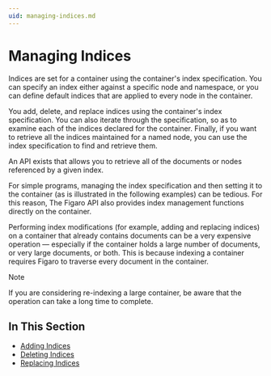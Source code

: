 ```yaml
---
uid: managing-indices.md
---
```


# Managing Indices

Indices are set for a container using the container's index specification. You can specify an index either against a specific node and namespace, or you can define default indices that are applied to every node in the container.

You add, delete, and replace indices using the container's index specification. You can also iterate through the specification, so as to examine each of the indices declared for the container. Finally, if you want to retrieve all the indices maintained for a named node, you can use the index specification to find and retrieve them.

An API exists that allows you to retrieve all of the documents or nodes referenced by a given index.

For simple programs, managing the index specification and then setting it to the container (as is illustrated in the following examples) can be tedious. For this reason, The Figaro API also provides index management functions directly on the container.

Performing index modifications (for example, adding and replacing indices) on a container that already contains documents can be a very expensive operation — especially if the container holds a large number of documents, or very large documents, or both. This is because indexing a container requires Figaro to traverse every document in the container.

>[!NOTE]
>If you are considering re-indexing a large container, be aware that the operation can take a long time to complete.

## In This Section
* [Adding Indices](xref:adding-indices.md)
* [Deleting Indices](xref:deleting-indices.md)
* [Replacing Indices](xref:replacing-indices.md)
